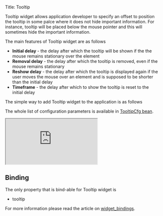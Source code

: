 Title: Tooltip


Tooltip widget allows application developer to specify an offset to position the tooltip in some palce where it does not hide important information. For instance, tooltip will be placed below the mouse pointer and this will sometimes hide the important information.

The main features of Tooltip widget are as follows
* **Initial delay** - the delay after which the tooltip will be shown if the the mouse remains stationary over the element
* **Removal delay** - the delay after which the tooltip is removed, even if the mouse remains stationary
* **Reshow delay** - the delay after which the tooltip is displayed again if the user moves the mouse over an element and is supposed to be shorter than the initial delay
* **Timeframe** - the delay after which to show the tooltip is reset to the initial delay

The simple way to add Tooltip widget to the application is as follows
<script src='http://snippets.ariatemplates.com/snippets/github.com/ariatemplates/documentation-code/%VERSION%/snippets/widgets/tooltip/Snippet.tpl?tag=wgtTooltipSnippet&lang=at&outdent=true' defer></script>

The whole list of configuration parameters is available in [TooltipCfg bean](http://ariatemplates.com/api/#aria.widgets.CfgBeans:TooltipCfg).

<iframe class='samples' src='http://snippets.ariatemplates.com/samples/github.com/ariatemplates/documentation-code/%VERSION%/samples/widgets/tooltip/?skip=1' ></iframe>

## Binding
The only property that is bind-able for Tooltip widget is 
* tooltip

For more information please read the article on [widget_bindings](widget_bindings).